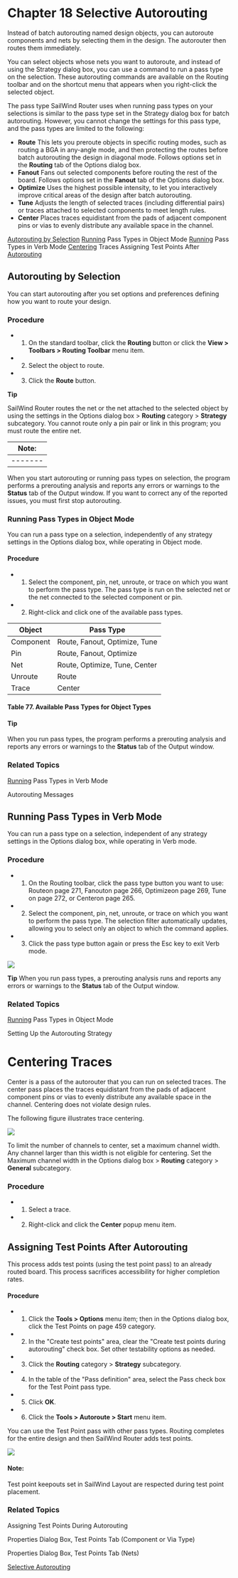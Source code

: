 # **Chapter 18 Selective Autorouting**

<span id="page-0-1"></span>Instead of batch autorouting named design objects, you can autoroute components and nets by selecting them in the design. The autorouter then routes them immediately.

You can select objects whose nets you want to autoroute, and instead of using the Strategy dialog box, you can use a command to run a pass type on the selection. These autorouting commands are available on the Routing toolbar and on the shortcut menu that appears when you right-click the selected object.

The pass type SailWind Router uses when running pass types on your selections is similar to the pass type set in the Strategy dialog box for batch autorouting. However, you cannot change the settings for this pass type, and the pass types are limited to the following:

- **Route**  This lets you preroute objects in specific routing modes, such as routing a BGA in any-angle mode, and then protecting the routes before batch autorouting the design in diagonal mode. Follows options set in the **Routing** tab of the Options dialog box.
- **Fanout**  Fans out selected components before routing the rest of the board. Follows options set in the **Fanout** tab of the Options dialog box.
- **Optimize**  Uses the highest possible intensity, to let you interactively improve critical areas of the design after batch autorouting.
- **Tune** Adjusts the length of selected traces (including differential pairs) or traces attached to selected components to meet length rules.
- **Center**  Places traces equidistant from the pads of adjacent component pins or vias to evenly distribute any available space in the channel.

[Autorouting by Selection](#page-0-0) [Running](#page-1-0) Pass Types in Object Mode [Running](#page-2-0) Pass Types in Verb Mode [Centering](#page-2-1) Traces Assigning Test Points After [Autorouting](#page-3-0)

## <span id="page-0-0"></span>**Autorouting by Selection**

You can start autorouting after you set options and preferences defining how you want to route your design.

### **Procedure**

- 1. On the standard toolbar, click the **Routing** button or click the **View > Toolbars > Routing Toolbar** menu item.
- 2. Select the object to route.
- 3. Click the **Route** button.

**Tip**

SailWind Router routes the net or the net attached to the selected object by using the settings in the Options dialog box > **Routing** category > **Strategy** subcategory. You cannot route only a pin pair or link in this program; you must route the entire net.

| Note: |
|-------|
|-------|

When you start autorouting or running pass types on selection, the program performs a prerouting analysis and reports any errors or warnings to the **Status** tab of the Output window. If you want to correct any of the reported issues, you must first stop autorouting.

### <span id="page-1-0"></span>**Running Pass Types in Object Mode**

You can run a pass type on a selection, independently of any strategy settings in the Options dialog box, while operating in Object mode.

#### **Procedure**

- 1. Select the component, pin, net, unroute, or trace on which you want to perform the pass type. The pass type is run on the selected net or the net connected to the selected component or pin.
- 2. Right-click and click one of the available pass types.

| Object    | Pass Type                     |
|-----------|-------------------------------|
| Component | Route, Fanout, Optimize, Tune |
| Pin       | Route, Fanout, Optimize       |
| Net       | Route, Optimize, Tune, Center |
| Unroute   | Route                         |
| Trace     | Center                        |

#### **Table 77. Available Pass Types for Object Types**

#### **Tip**

When you run pass types, the program performs a prerouting analysis and reports any errors or warnings to the **Status** tab of the Output window.

### **Related Topics**

[Running](#page-2-0) Pass Types in Verb Mode

Autorouting Messages

## <span id="page-2-0"></span>**Running Pass Types in Verb Mode**

You can run a pass type on a selection, independent of any strategy settings in the Options dialog box, while operating in Verb mode.

### **Procedure**

- 1. On the Routing toolbar, click the pass type button you want to use: Routeon page 271, Fanouton page 266, Optimizeon page 269, Tune on page 272, or Centeron page 265.
- 2. Select the component, pin, net, unroute, or trace on which you want to perform the pass type. The selection filter automatically updates, allowing you to select only an object to which the command applies.
- 3. Click the pass type button again or press the Esc key to exit Verb mode.

![](/router/_page_2_Picture_7.jpeg)

**Tip** When you run pass types, a prerouting analysis runs and reports any errors or warnings to the **Status** tab of the Output window.

### **Related Topics**

[Running](#page-1-0) Pass Types in Object Mode

Setting Up the Autorouting Strategy

# <span id="page-2-1"></span>**Centering Traces**

Center is a pass of the autorouter that you can run on selected traces. The center pass places the traces equidistant from the pads of adjacent component pins or vias to evenly distribute any available space in the channel. Centering does not violate design rules.

The following figure illustrates trace centering.

![](/router/_page_2_Figure_15.jpeg)

To limit the number of channels to center, set a maximum channel width. Any channel larger than this width is not eligible for centering. Set the Maximum channel width in the Options dialog box > **Routing**  category > **General** subcategory.

### **Procedure**

- 1. Select a trace.
- 2. Right-click and click the **Center** popup menu item.

## <span id="page-3-0"></span>**Assigning Test Points After Autorouting**

This process adds test points (using the test point pass) to an already routed board. This process sacrifices accessibility for higher completion rates.

#### **Procedure**

- 1. Click the **Tools > Options** menu item; then in the Options dialog box, click the Test Points on page 459 category.
- 2. In the "Create test points" area, clear the "Create test points during autorouting" check box. Set other testability options as needed.
- 3. Click the **Routing** category > **Strategy** subcategory.
- 4. In the table of the "Pass definition" area, select the Pass check box for the Test Point pass type.
- 5. Click **OK**.
- 6. Click the **Tools > Autoroute > Start** menu item.

You can use the Test Point pass with other pass types. Routing completes for the entire design and then SailWind Router adds test points.

![](/router/_page_3_Picture_14.jpeg)

#### **Note:**

Test point keepouts set in SailWind Layout are respected during test point placement.

### **Related Topics**

Assigning Test Points During Autorouting

Properties Dialog Box, Test Points Tab (Component or Via Type)

Properties Dialog Box, Test Points Tab (Nets)

[Selective Autorouting](#page-0-1)